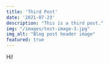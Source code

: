 ```yaml
---
title: 'Third Post'
date: '2021-07-23'
description: "This is a third post."
img: "/images/test-image-3.jpg"
img_alt: "Blog post header image"
featured: true
---
```


Hi!
